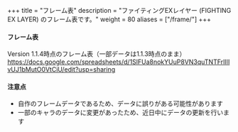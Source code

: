 +++
title = "フレーム表"
description = "ファイティングEXレイヤー (FIGHTING EX LAYER) のフレーム表です。"
weight = 80
aliases = ["/frame/"]
+++

#### フレーム表

Version 1.1.4時点のフレーム表（一部データは1.1.3時点のまま）  
https://docs.google.com/spreadsheets/d/1SlFUa8nokYUuP8VN3quTNTFrIIlIvUJ1bMutO0VtCiU/edit?usp=sharing

#### 注意点

- 自作のフレームデータであるため、データに誤りがある可能性があります
- 一部のキャラのデータに変更があったため、近日中にデータの更新を行います
